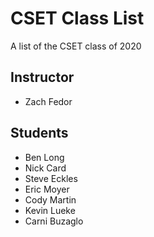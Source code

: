 # CSET Class List

A list of the CSET class of 2020

## Instructor
- Zach Fedor

## Students
- Ben Long 
- Nick Card
- Steve Eckles
- Eric Moyer
- Cody Martin
- Kevin Lueke
- Carni Buzaglo
